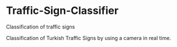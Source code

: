 # Traffic-Sign-Classifier
Classification of traffic signs

Classification of Turkish Traffic Signs by using a camera in real time.
